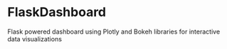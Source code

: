 # FlaskDashboard
Flask powered dashboard using Plotly and Bokeh libraries for interactive data visualizations

